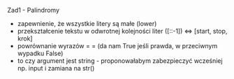 Zad1 - Palindromy
- zapewnienie, że wszystkie litery są małe (lower)
- przekształcenie tekstu w odwrotnej kolejności liter ([::-1]) <=> [start, stop, krok]
- powrównanie wyrazów = = (da nam True jeśli prawda, w przeciwnym wypadku False)
- to czy argument jest string - proponowałabym zabezpieczyć wcześniej np. input i zamiana na str()
